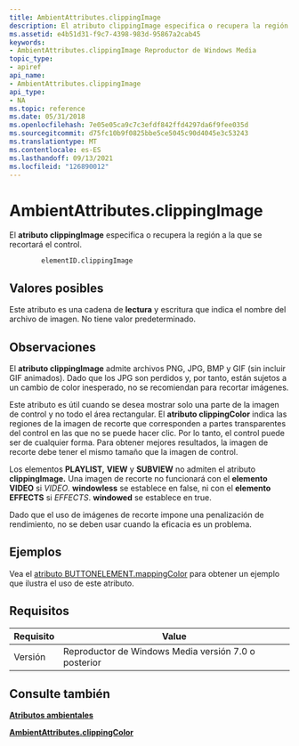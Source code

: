 ```yaml
---
title: AmbientAttributes.clippingImage
description: El atributo clippingImage especifica o recupera la región a la que se recortará el control.
ms.assetid: e4b51d31-f9c7-4398-983d-95867a2cab45
keywords:
- AmbientAttributes.clippingImage Reproductor de Windows Media
topic_type:
- apiref
api_name:
- AmbientAttributes.clippingImage
api_type:
- NA
ms.topic: reference
ms.date: 05/31/2018
ms.openlocfilehash: 7e05e05ca9c7c3efdf842ffd4297da6f9fee035d
ms.sourcegitcommit: d75fc10b9f0825bbe5ce5045c90d4045e3c53243
ms.translationtype: MT
ms.contentlocale: es-ES
ms.lasthandoff: 09/13/2021
ms.locfileid: "126890012"
---
```

# <a name="ambientattributesclippingimage"></a>AmbientAttributes.clippingImage

El **atributo clippingImage** especifica o recupera la región a la que se recortará el control.

``` syntax
        elementID.clippingImage
```

## <a name="possible-values"></a>Valores posibles

Este atributo es una cadena de **lectura** y escritura que indica el nombre del archivo de imagen. No tiene valor predeterminado.

## <a name="remarks"></a>Observaciones

El **atributo clippingImage** admite archivos PNG, JPG, BMP y GIF (sin incluir GIF animados). Dado que los JPG son perdidos y, por tanto, están sujetos a un cambio de color inesperado, no se recomiendan para recortar imágenes.

Este atributo es útil cuando se desea mostrar solo una parte de la imagen de control y no todo el área rectangular. El **atributo clippingColor** indica las regiones de la imagen de recorte que corresponden a partes transparentes del control en las que no se puede hacer clic. Por lo tanto, el control puede ser de cualquier forma. Para obtener mejores resultados, la imagen de recorte debe tener el mismo tamaño que la imagen de control.

Los elementos **PLAYLIST,** **VIEW** y **SUBVIEW** no admiten el atributo **clippingImage.** Una imagen de recorte no funcionará con el **elemento VIDEO** si *VIDEO*. **windowless** se establece en false, ni con el **elemento EFFECTS** si *EFFECTS*. **windowed** se establece en true.

Dado que el uso de imágenes de recorte impone una penalización de rendimiento, no se deben usar cuando la eficacia es un problema.

## <a name="examples"></a>Ejemplos

Vea el [atributo BUTTONELEMENT.mappingColor](buttonelement-mappingcolor.md) para obtener un ejemplo que ilustra el uso de este atributo.

## <a name="requirements"></a>Requisitos



| Requisito | Value |
|--------------------|------------------------------------------------------|
| Versión<br/> | Reproductor de Windows Media versión 7.0 o posterior<br/> |



## <a name="see-also"></a>Consulte también

<dl> <dt>

[**Atributos ambientales**](ambient-attributes.md)
</dt> <dt>

[**AmbientAttributes.clippingColor**](ambientattributes-clippingcolor.md)
</dt> </dl>

 

 





